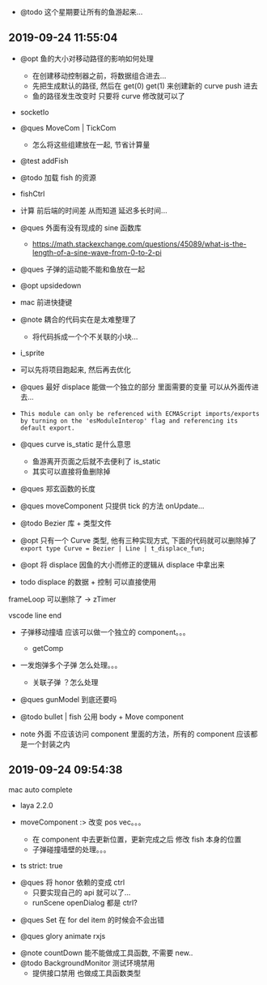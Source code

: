 -   @todo 这个星期要让所有的鱼游起来...

## 2019-09-24 11:55:04

-   @opt 鱼的大小对移动路径的影响如何处理

    -   在创建移动控制器之前，将数据组合进去...
    -   先把生成默认的路径, 然后在 get(0) get(1) 来创建新的 curve push 进去
    -   鱼的路径发生改变时 只要将 curve 修改就可以了

-   socketIo

-   @ques MoveCom | TickCom

    -   怎么将这些组建放在一起, 节省计算量

-   @test addFish

-   @todo 加载 fish 的资源

-   fishCtrl

-   计算 前后端的时间差 从而知道 延迟多长时间...

-   @ques 外面有没有现成的 sine 函数库

    -   https://math.stackexchange.com/questions/45089/what-is-the-length-of-a-sine-wave-from-0-to-2-pi

-   @ques 子弹的运动能不能和鱼放在一起

-   @opt upsidedown

-   mac 前进快捷键
-   @note 耦合的代码实在是太难整理了

    -   将代码拆成一个个不关联的小块...

-   i_sprite

-   可以先将项目跑起来, 然后再去优化

-   @ques 最好 displace 能做一个独立的部分 里面需要的变量 可以从外面传进去...

-   `This module can only be referenced with ECMAScript imports/exports by turning on the 'esModuleInterop' flag and referencing its default export.`

-   @ques curve is_static 是什么意思

    -   鱼游离开页面之后就不去便利了 is_static
    -   其实可以直接将鱼删除掉

-   @ques 郑玄函数的长度
-   @ques moveComponent 只提供 tick 的方法 onUpdate...

-   @todo Bezier 库 + 类型文件

-   @opt 只有一个 Curve 类型, 他有三种实现方式, 下面的代码就可以删除掉了
    `export type Curve = Bezier | Line | t_displace_fun;`

-   @opt 将 displace 因鱼的大小而修正的逻辑从 displace 中拿出来

-   todo displace 的数据 + 控制 可以直接使用

frameLoop 可以删除了 -> zTimer

vscode line end

-   子弹移动撞墙 应该可以做一个独立的 component。。。
    -   getComp
-   一发炮弹多个子弹 怎么处理。。。

    -   关联子弹 ？怎么处理

-   @ques gunModel 到底还要吗

-   @todo bullet | fish 公用 body + Move component
-   note 外面 不应该访问 component 里面的方法，所有的 component 应该都是一个封装之内

## 2019-09-24 09:54:38

mac auto complete

-   laya 2.2.0

-   moveComponent :> 改变 pos vec。。。
    -   在 component 中去更新位置，更新完成之后 修改 fish 本身的位置
    -   子弹碰撞墙壁的处理。。。

*   ts strict: true

-   @ques 将 honor 依赖的变成 ctrl
    -   只要实现自己的 api 就可以了...
    -   runScene openDialog 都是 ctrl?

*   @ques Set 在 for del item 的时候会不会出错

*   @ques glory animate rxjs

-   @note countDown 能不能做成工具函数, 不需要 new..
-   @todo BackgroundMonitor 测试环境禁用
    -   提供接口禁用 也做成工具函数类型
